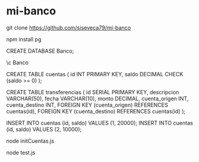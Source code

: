 # mi-banco

git clone https://github.com/siseveca79/mi-banco


npm install pg



CREATE DATABASE Banco;

\c Banco

CREATE TABLE cuentas (
    id INT PRIMARY KEY,
    saldo DECIMAL CHECK (saldo >= 0)
);

CREATE TABLE transferencias (
    id SERIAL PRIMARY KEY,
    descripcion VARCHAR(50),
    fecha VARCHAR(10),
    monto DECIMAL,
    cuenta_origen INT,
    cuenta_destino INT,
    FOREIGN KEY (cuenta_origen) REFERENCES cuentas(id),
    FOREIGN KEY (cuenta_destino) REFERENCES cuentas(id)
);

INSERT INTO cuentas (id, saldo) VALUES (1, 20000);
INSERT INTO cuentas (id, saldo) VALUES (2, 10000);


node initCuentas.js


node test.js



